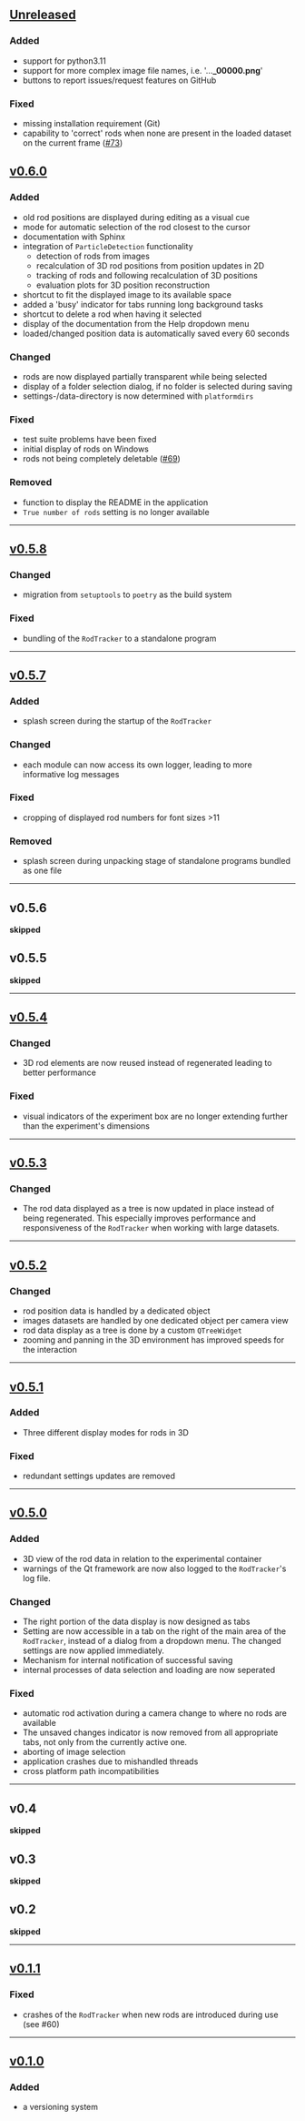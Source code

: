 ## [Unreleased]
### Added
- support for python3.11
- support for more complex image file names, i.e. '...**_00000.png**'
- buttons to report issues/request features on GitHub

### Fixed
- missing installation requirement (Git)
- capability to 'correct' rods when none are present in the loaded dataset on the current frame ([#73](https://github.com/ANP-Granular/ParticleTracking/issues/73))

## [v0.6.0]
### Added
- old rod positions are displayed during editing as a visual cue
- mode for automatic selection of the rod closest to the cursor
- documentation with Sphinx
- integration of `ParticleDetection` functionality
  - detection of rods from images
  - recalculation of 3D rod positions from position updates in 2D
  - tracking of rods and following recalculation of 3D positions
  - evaluation plots for 3D position reconstruction
- shortcut to fit the displayed image to its available space
- added a 'busy' indicator for tabs running long background tasks
- shortcut to delete a rod when having it selected
- display of the documentation from the Help dropdown menu
- loaded/changed position data is automatically saved every 60 seconds

### Changed
- rods are now displayed partially transparent while being selected
- display of a folder selection dialog, if no folder is selected during saving
- settings-/data-directory is now determined with `platformdirs`

### Fixed
- test suite problems have been fixed
- initial display of rods on Windows
- rods not being completely deletable ([#69](https://github.com/ANP-Granular/ParticleTracking/issues/69))

### Removed
- function to display the README in the application
- `True number of rods` setting is no longer available

---

## [v0.5.8]
### Changed
- migration from `setuptools` to `poetry` as the build system
### Fixed
- bundling of the `RodTracker` to a standalone program

---

## [v0.5.7]
### Added
- splash screen during the startup of the `RodTracker`
### Changed
- each module can now access its own logger, leading to more informative log messages
### Fixed
- cropping of displayed rod numbers for font sizes >11
### Removed
- splash screen during unpacking stage of standalone programs bundled as one file

---

## v0.5.6
**skipped**
## v0.5.5
**skipped**

---

## [v0.5.4]
### Changed
- 3D rod elements are now reused instead of regenerated leading to better performance
### Fixed
- visual indicators of the experiment box are no longer extending further than the experiment's dimensions

---

## [v0.5.3]
### Changed
- The rod data displayed as a tree is now updated in place instead of being regenerated.
This especially improves performance and responsiveness of the `RodTracker` when working with large datasets.

---

## [v0.5.2]
### Changed
- rod position data is handled by a dedicated object
- images datasets are handled by one dedicated object per camera view
- rod data display as a tree is done by a custom `QTreeWidget`
- zooming and panning in the 3D environment has improved speeds for the interaction

---

## [v0.5.1]
### Added
- Three different display modes for rods in 3D
### Fixed
- redundant settings updates are removed

---

## [v0.5.0]
### Added
- 3D view of the rod data in relation to the experimental container
- warnings of the Qt framework are now also logged to the `RodTracker`'s log file.
### Changed
- The right portion of the data display is now designed as tabs
- Setting are now accessible in a tab on the right of the main area of the `RodTracker`, instead of a dialog from a dropdown menu. The changed settings are now applied immediately.
- Mechanism for internal notification of successful saving
- internal processes of data selection and loading are now seperated
### Fixed
- automatic rod activation during a camera change to where no rods are available
- The unsaved changes indicator is now removed from all appropriate tabs, not only from the currently active one.
- aborting of image selection
- application crashes due to mishandled threads
- cross platform path incompatibilities

---

## v0.4
**skipped**
## v0.3
**skipped**
## v0.2
**skipped**

---

## [v0.1.1]
### Fixed
- crashes of the `RodTracker` when new rods are introduced during use (see #60)

---

## [v0.1.0]
### Added
- a versioning system

[Unreleased]: https://github.com/ANP-Granular/ParticleTracking/compare/v0.6.0...HEAD
[v0.6.0]: https://github.com/ANP-Granular/ParticleTracking/compare/v0.5.8...v0.6.0
[v0.5.8]: https://github.com/ANP-Granular/ParticleTracking/compare/v0.5.7...v0.5.8
[v0.5.7]: https://github.com/ANP-Granular/ParticleTracking/compare/v0.5.4...v0.5.7
[v0.5.4]: https://github.com/ANP-Granular/ParticleTracking/compare/v0.5.3...v0.5.4
[v0.5.3]: https://github.com/ANP-Granular/ParticleTracking/compare/v0.5.2...v0.5.3
[v0.5.2]: https://github.com/ANP-Granular/ParticleTracking/compare/v0.5.1...v0.5.2
[v0.5.1]: https://github.com/ANP-Granular/ParticleTracking/compare/v0.5.0...v0.5.1
[v0.5.0]: https://github.com/ANP-Granular/ParticleTracking/compare/v0.1.1...v0.5.0
[v0.1.1]: https://github.com/ANP-Granular/ParticleTracking/compare/v0.1.0...v0.1.1
[v0.1.0]: https://github.com/ANP-Granular/ParticleTracking/releases/tag/v0.1.0
